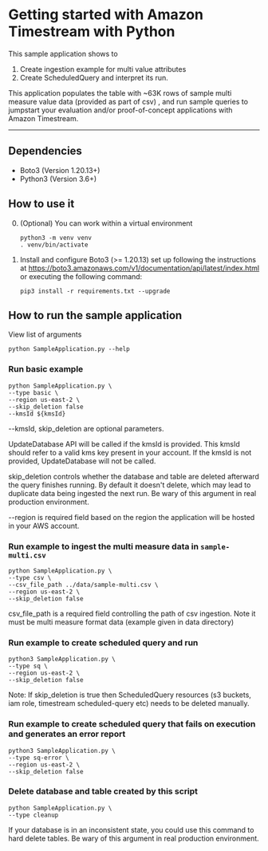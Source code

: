 # Getting started with Amazon Timestream with Python

This sample application shows to
1. Create ingestion example for multi value attributes
2. Create ScheduledQuery  and interpret its run.

This application populates the table with ~63K rows of sample  multi measure value data (provided as part of csv) , and run sample queries to jumpstart your evaluation and/or proof-of-concept applications with Amazon Timestream.

----

## Dependencies
- Boto3 (Version 1.20.13+)
- Python3 (Version 3.6+)

## How to use it

0. (Optional) You can work within a virtual environment
    ```
    python3 -m venv venv
    . venv/bin/activate
    ```

1. Install and configure Boto3 (>= 1.20.13) set up following the instructions at https://boto3.amazonaws.com/v1/documentation/api/latest/index.html or executing the following command:
   ```
   pip3 install -r requirements.txt --upgrade
   ```


## How to run the sample application

View list of arguments
```
python SampleApplication.py --help
```

### Run basic example
```
python SampleApplication.py \
--type basic \
--region us-east-2 \
--skip_deletion false
--kmsId ${kmsId}
```

--kmsId, skip_deletion are optional parameters.

UpdateDatabase API will be called if the kmsId is provided. This kmsId should refer to a valid kms key present in your account. If the kmsId is not provided, UpdateDatabase will not be called.

skip_deletion controls whether the database and table are deleted afterward the query finishes running. By default it doesn't delete, which may lead to duplicate data being ingested the next run. Be wary of this argument in real production environment.

--region is required field based on the region the application will be hosted in your AWS account.

### Run example to ingest the multi measure data in `sample-multi.csv`
```
python SampleApplication.py \
--type csv \
--csv_file_path ../data/sample-multi.csv \
--region us-east-2 \
--skip_deletion false
```

csv_file_path is a required field controlling the path of csv ingestion. Note it must be multi measure format data (example given in data directory) 

### Run example to create scheduled query and run
```
python3 SampleApplication.py \
--type sq \
--region us-east-2 \
--skip_deletion false
```
Note: If skip_deletion is true then ScheduledQuery resources (s3 buckets, iam role, timestream scheduled-query etc) needs to be deleted manually.

### Run example to create scheduled query that fails on execution and generates an error report
```
python3 SampleApplication.py \
--type sq-error \
--region us-east-2 \
--skip_deletion false
```

### Delete database and table created by this script
```
python SampleApplication.py \
--type cleanup
```
If your database is in an inconsistent state, you could use this command to hard delete tables. Be wary of this argument in real production environment.
